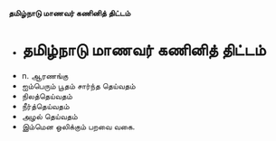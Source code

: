 **தமிழ்நாடு மாணவர் கணினித் திட்டம்**
- # தமிழ்நாடு மாணவர் கணினித் திட்டம்
- n. ஆரணங்கு
- ஐம்பெரும் பூதம் சார்ந்த தெய்வதம்
- நிலத்தெய்வதம்
- நீர்த்தெய்வதம்
- அழல் தெய்வதம்
- இம்மென ஒலிக்கும் பறவை வகை.

